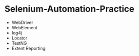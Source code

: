 # Selenium-Automation-Practice
- WebDriver
- WebElement
- log4j
- Locator
- TestNG
- Extent Reporting
